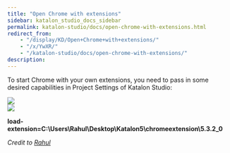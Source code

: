```yaml
---
title: "Open Chrome with extensions" 
sidebar: katalon_studio_docs_sidebar
permalink: katalon-studio/docs/open-chrome-with-extensions.html 
redirect_from:
    - "/display/KD/Open+Chrome+with+extensions/"
    - "/x/YwXR/"
    - "/katalon-studio/docs/open-chrome-with-extensions/"
description: 
---
```

To start Chrome with your own extensions, you need to pass in some desired capabilities in Project Settings of Katalon Studio:

  
[![](../../images/katalon-studio/docs/open-chrome-with-extensions/4mdfgmi4avye.png)](https://forum.katalon.com/uploads/editor/r0/4mdfgmi4avye.png)  
[![](../../images/katalon-studio/docs/open-chrome-with-extensions/6yqir8nsciwe.png)](https://forum.katalon.com/uploads/editor/kk/6yqir8nsciwe.png)  
  
**load-extension=C:\\Users\\Rahul\\Desktop\\Katalon5\\chromeextension\\5.3.2_0**

_Credit to [Rahul](https://forum.katalon.com/discussion/6422/how-can-i-open-firefox-with-addons-or-chrome-with-extension-using-katalon-studio#Comment_14930)_